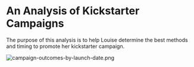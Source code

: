 # An Analysis of Kickstarter Campaigns
The purpose of this analysis is to help Louise determine the best methods and timing to promote her kickstarter campaign.

![campaign-outcomes-by-launch-date.png](https://github.com/mjkleineck/kickstarter-analysis/blob/main/campaign-outcomes-by-launch-date.png)
